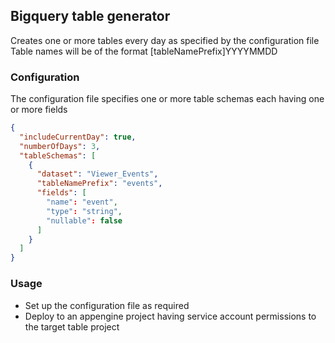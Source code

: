 ## Bigquery table generator

Creates one or more tables every day as specified by the configuration file
Table names will be of the format [tableNamePrefix]YYYYMMDD

### Configuration

The configuration file specifies one or more table schemas each having one or more fields

```json
{
  "includeCurrentDay": true,
  "numberOfDays": 3,
  "tableSchemas": [
    {
      "dataset": "Viewer_Events",
      "tableNamePrefix": "events",
      "fields": [
        "name": "event",
        "type": "string",
        "nullable": false
      ]
    }
  ]
}
```

### Usage

 - Set up the configuration file as required
 - Deploy to an appengine project having service account permissions to the target table project
